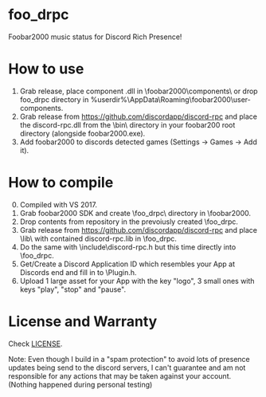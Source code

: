 # foo_drpc
Foobar2000 music status for Discord Rich Presence!

# How to use
1. Grab release, place component .dll in \foobar2000\components\ or drop foo_drpc directory in \%userdir%\AppData\Roaming\foobar2000\user-components\.
2. Grab release from https://github.com/discordapp/discord-rpc and place the discord-rpc.dll from the \bin\ directory in your foobar200 root directory (alongside foobar2000.exe).
3. Add foobar2000 to discords detected games (Settings -> Games -> Add it).

# How to compile
0. Compiled with VS 2017.
1. Grab foobar2000 SDK and create \foo_drpc\ directory in \foobar2000\.
2. Drop contents from repository in the prevoiusly created \foo_drpc\.
3. Grab release from https://github.com/discordapp/discord-rpc and place \lib\ with contained discord-rpc.lib in \foo_drpc\.
4. Do the same with \include\discord-rpc.h but this time directly into \foo_drpc\.
5. Get/Create a Discord Application ID which resembles your App at Discords end and fill in to \Plugin.h.
6. Upload 1 large asset for your App with the key "logo", 3 small ones with keys "play", "stop" and "pause".

# License and Warranty
Check [LICENSE](../master/LICENSE).

Note: Even though I build in a "spam protection" to avoid lots of presence updates being send to the discord servers, I can't guarantee and am not responsible for any actions that may be taken against your account. (Nothing happened during personal testing)
